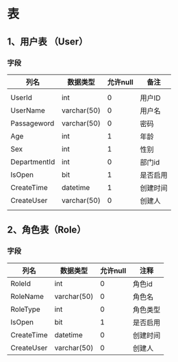# 表
## 1、用户表 （User）
### 字段
| 列名           | 数据类型        | 允许null | 备注   |
| ------------ | ----------- | ------ | ---- |
|              |             |        |      |
| UserId       | int         | 0      | 用户ID |
| UserName     | varchar(50) | 0      | 用户名  |
| Passageword  | varchar(50) | 0      | 密码   |
| Age          | int         | 1      | 年龄   |
| Sex          | int         | 1      | 性别   |
| DepartmentId | int         | 0      | 部门id |
| IsOpen       | bit         | 1      | 是否启用 |
| CreateTime   | datetime    | 1      | 创建时间 |
| CreateUser   | varchar(50) | 0      | 创建人  |
|              |             |        |      |
## 2、角色表（Role）
### 字段

| 列名         | 数据类型        | 允许null | 注释   |
| ---------- | ----------- | ------ | ---- |
| RoleId     | int         | 0      | 角色id |
| RoleName   | varchar(50) | 0      | 角色名  |
| RoleType   | int         | 0      | 角色类型 |
| IsOpen     | bit         | 1      | 是否启用 |
| CreateTime | datetime    | 0      | 创建时间 |
| CreateUser | varchar(50) | 0      | 创建人  |
  